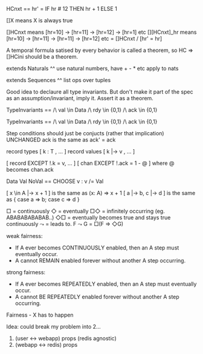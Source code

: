 HCnxt == hr' = IF hr # 12 THEN hr + 1 ELSE 1

[]X means X is always true

[]HCnxt       means  [hr=10] -> [hr=11] -> [hr=12] -> [hr=1] etc
[][HCnxt]_hr  means  [hr=10] -> [hr=11] -> [hr=11] -> [hr=12] etc
              = []HCnxt \/ [hr' = hr]


A temporal formula satised by every behavior is called a theorem, so HC => []HCini should be a theorem.

extends Naturals
^^ use natural numbers, have + - * etc apply to nats

extends Sequences
^^ list ops over tuples

Good idea to declaure all type invariants.
But don't make it part of the spec as an assumption/invariant, imply it. Assert it as a theorem.

TypeInvariants == /\ val \in Data
                  /\ rdy \in {0,1}
                  /\ ack \in {0,1}

TypeInvariants ==
  /\ val \in Data
  /\ rdy \in {0,1}
  /\ ack \in {0,1}

Step conditions should just be conjucts (rather that implication)
UNCHANGED ack is the same as ack' = ack

record types  [ k :   T , … ]
record values [ k |-> v , … ]

[ record EXCEPT !.k = v, … ]
[ chan EXCEPT !.ack = 1 - @ ] where @ becomes chan.ack

Data Val
NoVal == CHOOSE v : v /= Val

[ x \in A |-> x + 1 ] is the same as (x: A) => x + 1
[ a |-> b, c |-> d ] is the same as { case a => b; case c => d }

□  = continuously
◇  = eventually
□◇ = infinitely occurring (eg. ABABABABABAB..)
◇□ = eventually becomes true and stays true continuously
⤳  = leads to. F ⤳ G = □(F ⇒ ◇G)

weak fairness:
* If A ever becomes CONTINUOUSLY enabled, then an A step must eventually occur.
* A cannot REMAIN enabled forever without another A step occurring.

strong fairness:
* If A ever becomes REPEATEDLY enabled, then an A step must eventually occur.
* A cannot BE REPEATEDLY enabled forever without another A step occurring.

Fairness - X has to happen




Idea: could break my problem into 2...
  1) (user <-> webapp) props (redis agnostic)
  2) (webapp <-> redis) props
